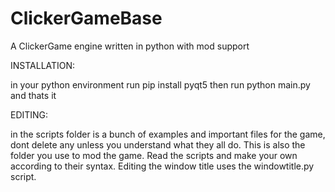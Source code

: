 # ClickerGameBase
A ClickerGame engine written in python with mod support

INSTALLATION:

in your python environment run
pip install pyqt5
then run python main.py and thats it

EDITING:

in the scripts folder is a bunch of examples and important files for the game, dont delete any unless you understand what they all do.
This is also the folder you use to mod the game. Read the scripts and make your own according to their syntax.
Editing the window title uses the windowtitle.py script.
